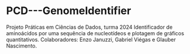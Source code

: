 # PCD---GenomeIdentifier
Projeto Práticas em Ciências de Dados, turma 2024
Identificador de aminoácidos por uma sequência de nucleotídeos e plotagem de gráficos quantitativos.
Colaboradores: Enzo Januzzi, Gabriel  Viégas e Glauber Nascimento.
